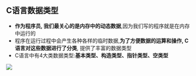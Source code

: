 ## C语言数据类型

- **作为程序员, 我们最关心的是内存中的动态数据**,因为我们写的程序就是在内存中运行的
- 程序在运行过程中会产生各种各样的临时数据,**为了方便数据的运算和操作, C语言对这些数据进行了分类**, 提供了丰富的数据类型
- C语言中有4大类数据类型:**基本类型、构造类型、指针类型、空类型**

![](https://img-blog.csdnimg.cn/img_convert/73b03f1ce2062d094514e574bf3d0089.png)



